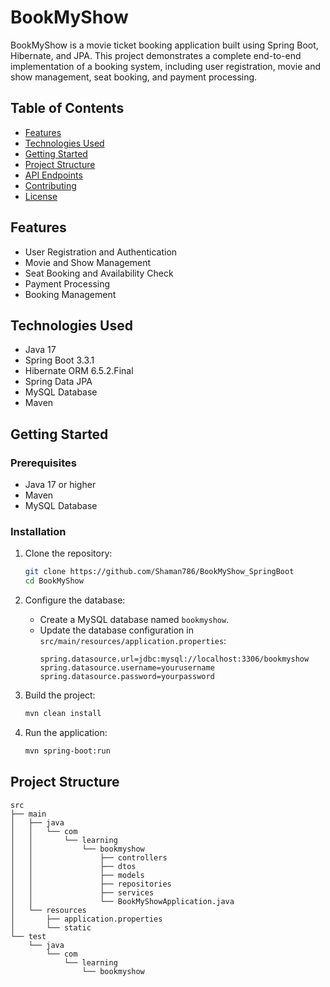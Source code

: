 # BookMyShow

BookMyShow is a movie ticket booking application built using Spring Boot, Hibernate, and JPA. This project demonstrates a complete end-to-end implementation of a booking system, including user registration, movie and show management, seat booking, and payment processing.

## Table of Contents

- [Features](#features)
- [Technologies Used](#technologies-used)
- [Getting Started](#getting-started)
- [Project Structure](#project-structure)
- [API Endpoints](#api-endpoints)
- [Contributing](#contributing)
- [License](#license)

## Features

- User Registration and Authentication
- Movie and Show Management
- Seat Booking and Availability Check
- Payment Processing
- Booking Management

## Technologies Used

- Java 17
- Spring Boot 3.3.1
- Hibernate ORM 6.5.2.Final
- Spring Data JPA
- MySQL Database
- Maven

## Getting Started

### Prerequisites

- Java 17 or higher
- Maven
- MySQL Database

### Installation

1. Clone the repository:
    ```bash
    git clone https://github.com/Shaman786/BookMyShow_SpringBoot
    cd BookMyShow
    ```

2. Configure the database:
    - Create a MySQL database named `bookmyshow`.
    - Update the database configuration in `src/main/resources/application.properties`:
      ```properties
      spring.datasource.url=jdbc:mysql://localhost:3306/bookmyshow
      spring.datasource.username=yourusername
      spring.datasource.password=yourpassword
      ```

3. Build the project:
    ```bash
    mvn clean install
    ```

4. Run the application:
    ```bash
    mvn spring-boot:run
    ```

## Project Structure

```plaintext
src
├── main
│   ├── java
│   │   └── com
│   │       └── learning
│   │           └── bookmyshow
│   │               ├── controllers
│   │               ├── dtos
│   │               ├── models
│   │               ├── repositories
│   │               ├── services
│   │               └── BookMyShowApplication.java
│   └── resources
│       ├── application.properties
│       └── static
└── test
    └── java
        └── com
            └── learning
                └── bookmyshow
